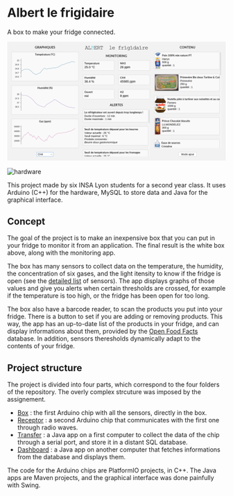 # Albert le frigidaire

A box to make your fridge connected.

![dashboard](dashboard.png)

![hardware](hardware.png)

This project made by six INSA Lyon students for a second year class. It uses Arduino (C++) for the hardware, MySQL to store data and Java for the graphical interface.

## Concept

The goal of the project is to make an inexpensive box that you can put in your fridge to monitor it from an application. The final result is the white box above, along with the monitoring app.

The box has many sensors to collect data on the temperature, the humidity, the concentration of six gases, and the light itensity to know if the fridge is open (see the [detailed list](Box/README.md) of sensors). The app displays graphs of those values and give you alerts when certain thresholds are crossed, for example if the temperature is too high, or the fridge has been open for too long.

The box also have a barcode reader, to scan the products you put into your fridge. There is a button to set if you are adding or removing products. This way, the app has an up-to-date list of the products in your fridge, and can display informations about them, provided by the [Open Food Facts](https://world.openfoodfacts.org/) database. In addition, sensors theresholds dynamically adapt to the contents of your fridge.

## Project structure

The project is divided into four parts, which correspond to the four folders of the repository. The overly complex strcuture was imposed by the assignement.

+ [Box](Box) : the first Arduino chip with all the sensors, directly in the box.
+ [Receptor](Receptor) : a second Arduino chip that communicates with the first one through radio waves.
+ [Transfer](Transfer) : a Java app on a first computer to collect the data of the chip through a serial port, and store it in a distant SQL database.
+ [Dashboard](Dashboard) : a Java app on another computer that fetches informations from the database and displays them.

The code for the Arduino chips are PlatformIO projects, in C++. The Java apps are Maven projects, and the graphical interface was done painfully with Swing.
